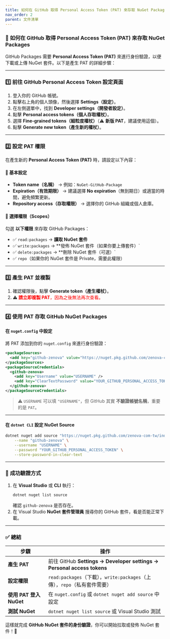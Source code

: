 ```yaml
---
title: 如何在 GitHub 取得 Personal Access Token (PAT) 來存取 NuGet Packages
nav_order: 2
parent: 文件清單
---
```


### 🔑 **如何在 GitHub 取得 Personal Access Token (PAT) 來存取 NuGet Packages**
GitHub Packages 需要 **Personal Access Token (PAT)** 來進行身份驗證，以便下載或上傳 NuGet 套件。以下是產生 PAT 的詳細步驟：

---

### 1️⃣ **前往 GitHub Personal Access Token 設定頁面**
1. 登入你的 GitHub 帳號。
2. 點擊右上角的個人頭像，然後選擇 **Settings（設定）**。
3. 在左側選單中，找到 **Developer settings（開發者設定）**。
4. 點擊 **Personal access tokens（個人存取權杖）**。
5. 選擇 **Fine-grained tokens（細粒度權杖）**（⚠️ **新版 PAT**，建議使用這個）。
6. 點擊 **Generate new token（產生新的權杖）**。

---

### 2️⃣ **設定 PAT 權限**
在產生新的 **Personal Access Token (PAT)** 時，請設定以下內容：

#### 📌 **基本設定**
- **Token name（名稱）** → 例如：`NuGet-GitHub-Package`
- **Expiration（有效期限）** → 建議選擇 **No expiration**（無到期日）或適當的時間，避免頻繁更新。
- **Repository access（存取權限）** → 選擇你的 GitHub 組織或個人倉庫。
  
#### 📌 **選擇權限（Scopes）**
勾選 **以下權限** 來存取 GitHub Packages：
- ✅ `read:packages` → **讀取 NuGet 套件**
- ✅ `write:packages` → **發佈 NuGet 套件（如果你要上傳套件）`
- ✅ `delete:packages` → **刪除 NuGet 套件（可選）`
- ✅ `repo`（如果你的 NuGet 套件是 Private，需要此權限）

---

### 3️⃣ **產生 PAT 並複製**
1. 確認權限後，點擊 **Generate token（產生權杖）**。
2. **⚠️ <font color='Red'>請立即複製 PAT**，因為之後無法再次查看。</font>

---

### 4️⃣ **使用 PAT 存取 GitHub NuGet Packages**
#### **在 `nuget.config` 中設定**
將 PAT 添加到你的 `nuget.config` 來進行身份驗證：

```xml
<packageSources>
  <add key="github-zenova" value="https://nuget.pkg.github.com/zenova-com-tw/index.json" />
</packageSources>
<packageSourceCredentials>
  <github-zenova>
    <add key="Username" value="USERNAME" />
    <add key="ClearTextPassword" value="YOUR_GITHUB_PERSONAL_ACCESS_TOKEN" />
  </github-zenova>
</packageSourceCredentials>
```

> ⚠️ `USERNAME` 可以填 `"USERNAME"`，但 GitHub 其實 **不驗證帳號名稱**，重要的是 `PAT`。

---

#### **在 `dotnet CLI` 設定 NuGet Source**
```sh
dotnet nuget add source "https://nuget.pkg.github.com/zenova-com-tw/index.json" \
    --name "github-zenova" \
    --username "USERNAME" \
    --password "YOUR_GITHUB_PERSONAL_ACCESS_TOKEN" \
    --store-password-in-clear-text
```

---

### 🎯 **成功驗證方式**
1. 在 **Visual Studio** 或 **CLI** 執行：
   ```sh
   dotnet nuget list source
   ```
   確認 `github-zenova` 是否存在。
2. 在 Visual Studio **NuGet 套件管理員** 搜尋你的 GitHub 套件，看是否能正常下載。

---

### ✅ **總結**
| 步驟 | 操作 |
|------|------|
| **產生 PAT** | 前往 GitHub **Settings → Developer settings → Personal access tokens** |
| **設定權限** | `read:packages`（下載），`write:packages`（上傳），`repo`（私有套件需要） |
| **使用 PAT 登入 NuGet** | 在 `nuget.config` 或 `dotnet nuget add source` 中設定 |
| **測試 NuGet** | `dotnet nuget list source` 或 Visual Studio 測試 |

這樣就完成 **GitHub NuGet 套件的身份驗證**，你可以開始拉取或發佈 NuGet 套件！🚀